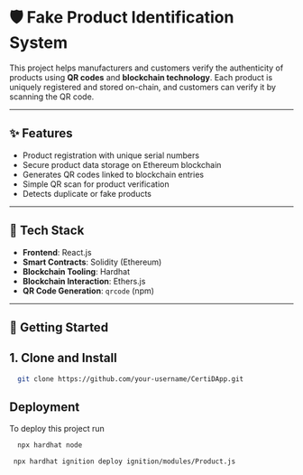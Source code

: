 # 🛡️ Fake Product Identification System

This project helps manufacturers and customers verify the authenticity of products using **QR codes** and **blockchain technology**. Each product is uniquely registered and stored on-chain, and customers can verify it by scanning the QR code.

---

## ✨ Features

-  Product registration with unique serial numbers
-  Secure product data storage on Ethereum blockchain
-  Generates QR codes linked to blockchain entries
-  Simple QR scan for product verification
-  Detects duplicate or fake products

---

## 🧱 Tech Stack

- **Frontend**: React.js  
- **Smart Contracts**: Solidity (Ethereum)  
- **Blockchain Tooling**: Hardhat  
- **Blockchain Interaction**: Ethers.js  
- **QR Code Generation**: `qrcode` (npm)

---

## 🚀 Getting Started

## 1. Clone and Install


```bash
  git clone https://github.com/your-username/CertiDApp.git
```

## Deployment

To deploy this project run

```bash
  npx hardhat node
```

```bash
 npx hardhat ignition deploy ignition/modules/Product.js
```


